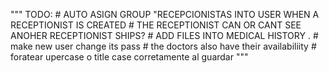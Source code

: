 
"""
    TODO:
    # AUTO ASIGN GROUP "RECEPCIONISTAS INTO USER WHEN A RECEPTIONIST IS CREATED
    # THE RECEPTIONIST CAN OR CANT SEE ANOHER RECEPTIONIST SHIPS?
    # ADD FILES INTO MEDICAL HISTORY . 
    # make new user change its pass
    # the doctors also have their availabiliity
    # foratear upercase o title case corretamente al guardar
"""
